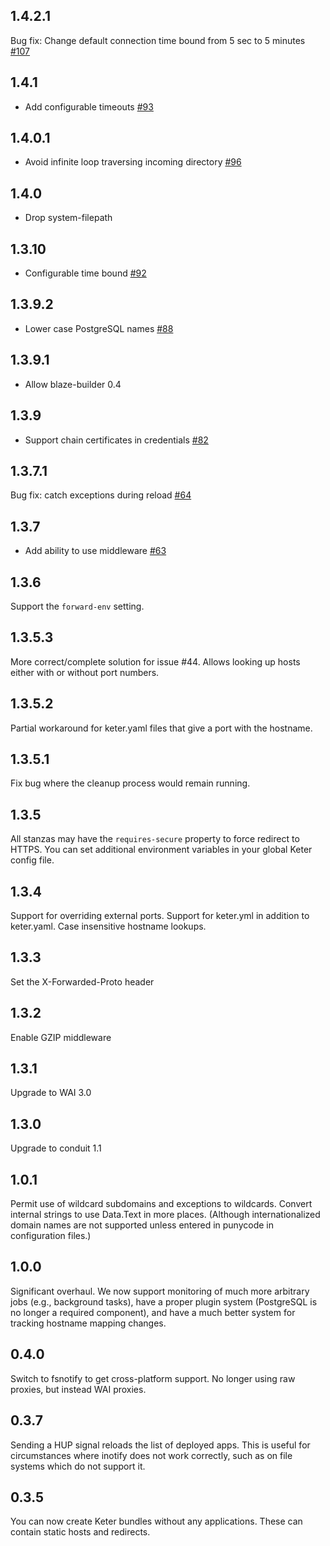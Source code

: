 ## 1.4.2.1

Bug fix: Change default connection time bound from 5 sec to 5 minutes [#107](https://github.com/snoyberg/keter/pull/107)

## 1.4.1

* Add configurable timeouts [#93](https://github.com/snoyberg/keter/pull/93)

## 1.4.0.1

* Avoid infinite loop traversing incoming directory [#96](https://github.com/snoyberg/keter/issues/96)

## 1.4.0

* Drop system-filepath

## 1.3.10

* Configurable time bound [#92](https://github.com/snoyberg/keter/pull/92)

## 1.3.9.2

* Lower case PostgreSQL names [#88](https://github.com/snoyberg/keter/pull/88)

## 1.3.9.1

* Allow blaze-builder 0.4

## 1.3.9

* Support chain certificates in credentials [#82](https://github.com/snoyberg/keter/pull/82)

## 1.3.7.1

Bug fix: catch exceptions during reload [#64](https://github.com/snoyberg/keter/issues/64)

## 1.3.7

* Add ability to use middleware [#63](https://github.com/snoyberg/keter/pulls/63)

## 1.3.6

Support the `forward-env` setting.

## 1.3.5.3

More correct/complete solution for issue #44. Allows looking up hosts either with or without port numbers.

## 1.3.5.2

Partial workaround for keter.yaml files that give a port with the hostname.

## 1.3.5.1

Fix bug where the cleanup process would remain running.

## 1.3.5

All stanzas may have the `requires-secure` property to force redirect to HTTPS. You can set additional environment variables in your global Keter config file.

## 1.3.4

Support for overriding external ports. Support for keter.yml in addition to keter.yaml. Case insensitive hostname lookups.

## 1.3.3

Set the X-Forwarded-Proto header

## 1.3.2

Enable GZIP middleware

## 1.3.1

Upgrade to WAI 3.0

## 1.3.0

Upgrade to conduit 1.1

## 1.0.1

Permit use of wildcard subdomains and exceptions to wildcards. Convert internal strings to use Data.Text in more places. (Although internationalized domain names are not supported unless entered in punycode in configuration files.)

## 1.0.0

Significant overhaul. We now support monitoring of much more arbitrary jobs (e.g., background tasks), have a proper plugin system (PostgreSQL is no longer a required component), and have a much better system for tracking hostname mapping changes.

## 0.4.0

Switch to fsnotify to get cross-platform support. No longer using raw proxies, but instead WAI proxies.

## 0.3.7

Sending a HUP signal reloads the list of deployed apps. This is useful for circumstances where inotify does not work correctly, such as on file systems which do not support it.

## 0.3.5

You can now create Keter bundles without any applications. These can contain static hosts and redirects.
